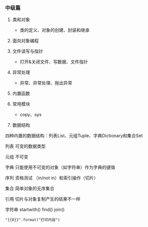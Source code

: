 ### 中级篇

1. 类和对象
    - 类的定义、对象的创建、封装和继承
2. 面向对象编程
3. 文件读写与指针
    - 打开&关闭文件、写数据、文件指针
4. 异常处理
    - 异常、异常处理、抛出异常
5. 内置函数
6. 常用模块
    - copy、sys

7. 数据结构

四种内置的数据结构：列表List、元组Tuple、字典Dictionary和集合Set

列表 可变的数据类型

元组 不可变

字典 只能使用不可变的对象（如字符串）作为字典的键值

序列 资格测试 （in/not in）和索引操作（切片）

集合 简单对象的无序集合

引用 切片与对象复制产生的结果不一样

字符串 startwith() find() join()

```"{{0}}".format("打印内容")```